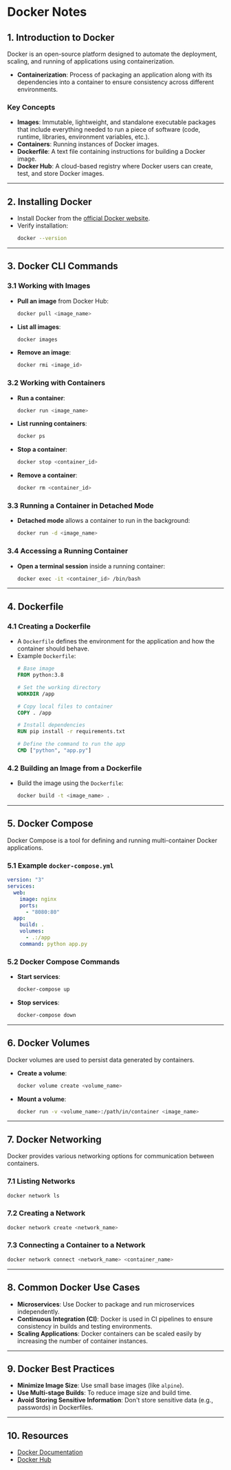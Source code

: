 
# Docker Notes

## 1. Introduction to Docker
Docker is an open-source platform designed to automate the deployment, scaling, and running of applications using containerization.

- **Containerization**: Process of packaging an application along with its dependencies into a container to ensure consistency across different environments.

### Key Concepts
- **Images**: Immutable, lightweight, and standalone executable packages that include everything needed to run a piece of software (code, runtime, libraries, environment variables, etc.).
- **Containers**: Running instances of Docker images.
- **Dockerfile**: A text file containing instructions for building a Docker image.
- **Docker Hub**: A cloud-based registry where Docker users can create, test, and store Docker images.

---

## 2. Installing Docker
- Install Docker from the [official Docker website](https://www.docker.com/get-started).
- Verify installation:
    ```bash
    docker --version
    ```

---

## 3. Docker CLI Commands

### 3.1 Working with Images
- **Pull an image** from Docker Hub:
    ```bash
    docker pull <image_name>
    ```
- **List all images**:
    ```bash
    docker images
    ```
- **Remove an image**:
    ```bash
    docker rmi <image_id>
    ```

### 3.2 Working with Containers
- **Run a container**:
    ```bash
    docker run <image_name>
    ```
- **List running containers**:
    ```bash
    docker ps
    ```
- **Stop a container**:
    ```bash
    docker stop <container_id>
    ```
- **Remove a container**:
    ```bash
    docker rm <container_id>
    ```

### 3.3 Running a Container in Detached Mode
- **Detached mode** allows a container to run in the background:
    ```bash
    docker run -d <image_name>
    ```

### 3.4 Accessing a Running Container
- **Open a terminal session** inside a running container:
    ```bash
    docker exec -it <container_id> /bin/bash
    ```

---

## 4. Dockerfile

### 4.1 Creating a Dockerfile
- A `Dockerfile` defines the environment for the application and how the container should behave.
- Example `Dockerfile`:
    ```Dockerfile
    # Base image
    FROM python:3.8

    # Set the working directory
    WORKDIR /app

    # Copy local files to container
    COPY . /app

    # Install dependencies
    RUN pip install -r requirements.txt

    # Define the command to run the app
    CMD ["python", "app.py"]
    ```

### 4.2 Building an Image from a Dockerfile
- Build the image using the `Dockerfile`:
    ```bash
    docker build -t <image_name> .
    ```

---

## 5. Docker Compose
Docker Compose is a tool for defining and running multi-container Docker applications.

### 5.1 Example `docker-compose.yml`
```yaml
version: "3"
services:
  web:
    image: nginx
    ports:
      - "8080:80"
  app:
    build: .
    volumes:
      - .:/app
    command: python app.py
```

### 5.2 Docker Compose Commands
- **Start services**:
    ```bash
    docker-compose up
    ```
- **Stop services**:
    ```bash
    docker-compose down
    ```

---

## 6. Docker Volumes
Docker volumes are used to persist data generated by containers.

- **Create a volume**:
    ```bash
    docker volume create <volume_name>
    ```
- **Mount a volume**:
    ```bash
    docker run -v <volume_name>:/path/in/container <image_name>
    ```

---

## 7. Docker Networking
Docker provides various networking options for communication between containers.

### 7.1 Listing Networks
```bash
docker network ls
```

### 7.2 Creating a Network
```bash
docker network create <network_name>
```

### 7.3 Connecting a Container to a Network
```bash
docker network connect <network_name> <container_name>
```

---

## 8. Common Docker Use Cases
- **Microservices**: Use Docker to package and run microservices independently.
- **Continuous Integration (CI)**: Docker is used in CI pipelines to ensure consistency in builds and testing environments.
- **Scaling Applications**: Docker containers can be scaled easily by increasing the number of container instances.

---

## 9. Docker Best Practices
- **Minimize Image Size**: Use small base images (like `alpine`).
- **Use Multi-stage Builds**: To reduce image size and build time.
- **Avoid Storing Sensitive Information**: Don't store sensitive data (e.g., passwords) in Dockerfiles.

---

## 10. Resources
- [Docker Documentation](https://docs.docker.com/)
- [Docker Hub](https://hub.docker.com/)
